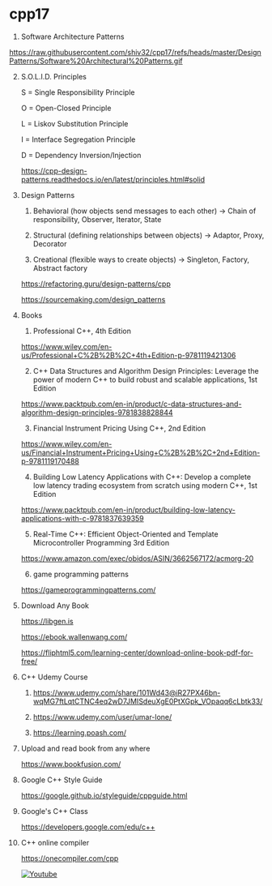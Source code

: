 # cpp17

1. Software Architecture Patterns

https://raw.githubusercontent.com/shiv32/cpp17/refs/heads/master/DesignPatterns/Software%20Architectural%20Patterns.gif
  
2. S.O.L.I.D. Principles

    S = Single Responsibility Principle
    
    O = Open-Closed Principle
    
    L = Liskov Substitution Principle
    
    I = Interface Segregation Principle
    
    D = Dependency Inversion/Injection

    https://cpp-design-patterns.readthedocs.io/en/latest/principles.html#solid

3. Design Patterns

    1. Behavioral (how objects send messages to each other) ->  Chain of responsibility, Observer, Iterator, State
    
    2. Structural (defining relationships between objects) -> Adaptor, Proxy, Decorator
    
    3. Creational (flexible ways to create objects) ->  Singleton, Factory, Abstract factory

    https://refactoring.guru/design-patterns/cpp

    https://sourcemaking.com/design_patterns

4. Books

    1. Professional C++, 4th Edition
    
    https://www.wiley.com/en-us/Professional+C%2B%2B%2C+4th+Edition-p-9781119421306

    2. C++ Data Structures and Algorithm Design Principles: Leverage the power of modern C++ to build robust and scalable applications, 1st Edition
  
    https://www.packtpub.com/en-in/product/c-data-structures-and-algorithm-design-principles-9781838828844
    
    3. Financial Instrument Pricing Using C++, 2nd Edition
    
    https://www.wiley.com/en-us/Financial+Instrument+Pricing+Using+C%2B%2B%2C+2nd+Edition-p-9781119170488
    
    4. Building Low Latency Applications with C++: Develop a complete low latency trading ecosystem from scratch using modern C++, 1st Edition
    
    https://www.packtpub.com/en-in/product/building-low-latency-applications-with-c-9781837639359
    
    5. Real-Time C++: Efficient Object-Oriented and Template Microcontroller Programming 3rd Edition
    
    https://www.amazon.com/exec/obidos/ASIN/3662567172/acmorg-20

    6. game programming patterns
       
    https://gameprogrammingpatterns.com/
   

5. Download Any Book

    https://libgen.is

    https://ebook.wallenwang.com/

    https://fliphtml5.com/learning-center/download-online-book-pdf-for-free/

6. C++ Udemy Course

    1. https://www.udemy.com/share/101Wd43@iR27PX46bn-wqMG7ftLqtCTNC4eq2wD7JMISdeuXgE0PtXGpk_VOpaqq6cLbtk33/
    
    2. https://www.udemy.com/user/umar-lone/
    
    3. https://learning.poash.com/

7. Upload and read book from any where

    https://www.bookfusion.com/

8. Google C++ Style Guide

    https://google.github.io/styleguide/cppguide.html

9. Google's C++ Class

    https://developers.google.com/edu/c++

10. C++ online compiler

    https://onecompiler.com/cpp


    [![Youtube](https://img.shields.io/badge/YouTube-red?style=for-the-badge&logo=youtube&logoColor=white)](https://www.youtube.com/@ShivMLinux)
